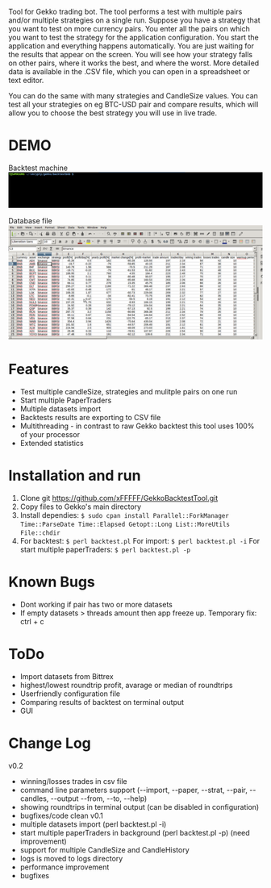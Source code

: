 Tool for Gekko trading bot. The tool performs a test with multiple pairs and/or multiple strategies on a single run. Suppose you have a strategy that you want to test on more currency pairs. You enter all the pairs on which you want to test the strategy for the application configuration. You start the application and everything happens automatically. You are just waiting for the results that appear on the screen. You will see how your strategy falls on other pairs, where it works the best, and where the worst. More detailed data is available in the .CSV file, which you can open in a spreadsheet or text editor.

You can do the same with many strategies and CandleSize values. You can test all your strategies on eg BTC-USD pair and compare results, which will allow you to choose the best strategy you will use in live trade.

# DEMO
Backtest machine
![Alt text](images/backtest.gif?raw=true "GekkoBacktestTool running demo")

Database file
![Alt text](images/csv.gif?raw=true "GekkoBacktestTool CSV file demo")

# Features
- Test multiple candleSize, strategies and mulitple pairs on one run
- Start multiple PaperTraders
- Multiple datasets import
- Backtests results are exporting to CSV file
- Multithreading - in contrast to raw Gekko backtest this tool uses 100% of your processor
- Extended statistics

# Installation and run
1. Clone git https://github.com/xFFFFF/GekkoBacktestTool.git
2. Copy files to Gekko's main directory
3. Install dependies:
`$ sudo cpan install Parallel::ForkManager Time::ParseDate Time::Elapsed Getopt::Long List::MoreUtils File::chdir`
4. For backtest:
`$ perl backtest.pl`
For import:
`$ perl backtest.pl -i`
For start multiple paperTraders:
`$ perl backtest.pl -p`

# Known Bugs
- Dont working if pair has two or more datasets
- If empty datasets > threads amount then app freeze up. Temporary fix: ctrl + c

# ToDo
- Import datasets from Bittrex
- highest/lowest roundtrip profit, avarage or median of roundtrips
- Userfriendly configuration file
- Comparing results of backtest on terminal output
- GUI

# Change Log
v0.2
- winning/losses trades in csv file
- command line parameters support (--import, --paper, --strat, --pair, --candles, --output --from, --to, --help)
- showing roundtrips in terminal output (can be disabled in configuration)
- bugfixes/code clean
v0.1
- multiple datasets import (perl backtest.pl -i)
- start multiple paperTraders in background (perl backtest.pl -p) (need improvement)
- support for multiple CandleSize and CandleHistory
- logs is moved to logs directory
- performance improvement
- bugfixes


